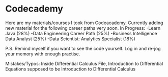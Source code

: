 # Codecademy
Here are my materials/courses I took from Codeacademy.
Currently adding new material for the following career paths very soon.
In Progress:
-Learn Java (28%)
-Data Engineering Career Path (25%)
-Business Intelligence Data Analyst (25%)
-Data Scientist: Analytics Specialist (18%)

P.S. Remind myself if you want to see the code yourself. 
Log in and re-jog your memory with enough practise.

Mistakes/Typos: Inside Differential Calculus File, Introduction to Differential Equations supposed to be Introduction to Differential Calculus
